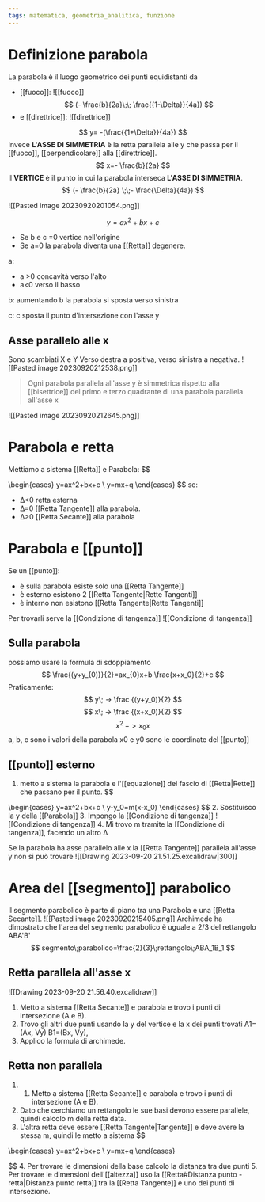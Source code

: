 ```yaml
---
tags: matematica, geometria_analitica, funzione
---
```

# Definizione parabola
La parabola è il luogo geometrico dei punti equidistanti da
- [[fuoco]]:
![[fuoco]]
$$
(- \frac{b}{2a}\;\; \frac{{1-\Delta}}{4a})
$$
- e [[direttrice]]:
![[direttrice]]

$$
y= -(\frac{{1+\Delta}}{4a})
$$
Invece __L'ASSE DI SIMMETRIA__ è la retta parallela alle y che passa per il [[fuoco]], [[perpendicolare]] alla [[direttrice]].
$$
x=- \frac{b}{2a}
$$
Il __VERTICE__ è il punto in cui la parabola interseca __L'ASSE DI SIMMETRIA__.
$$
(- \frac{b}{2a} \;\;- \frac{\Delta}{4a})
$$

![[Pasted image 20230920201054.png]]

$$
y=ax^2+bx+c
$$
- Se b e c =0 vertice nell'origine
- Se a=0 la parabola diventa una [[Retta]] degenere.

a:
- a >0 concavità verso l'alto
- a<0 verso il basso

b:
aumentando b la parabola si sposta verso sinistra

c:
c sposta il punto d'intersezione con l'asse y

## Asse parallelo alle x
Sono scambiati X e Y
Verso destra a positiva, verso sinistra a negativa.
![[Pasted image 20230920212538.png]]

>Ogni parabola parallela all'asse y è simmetrica rispetto alla [[bisettrice]] del primo e terzo quadrante di una parabola parallela all'asse x

![[Pasted image 20230920212645.png]]

# Parabola e retta
Mettiamo a sistema [[Retta]] e Parabola:
$$

\begin{cases} 
y=ax^2+bx+c  \\
y=mx+q
\end{cases}
$$
se:
- Δ<0 retta esterna
- Δ=0 [[Retta Tangente]]  alla parabola.
- Δ>0 [[Retta Secante]] alla parabola

# Parabola e [[punto]] 
Se un [[punto]]:
- è sulla parabola esiste solo una [[Retta Tangente]] 
- è esterno esistono 2 [[Retta Tangente|Rette Tangenti]] 
- è interno non esistono  [[Retta Tangente|Rette Tangenti]] 

Per trovarli serve la [[Condizione di tangenza]] 
![[Condizione di tangenza]]
## Sulla parabola
possiamo usare la formula di sdoppiamento
$$
\frac{(y+y_{0)}}{2}=ax_{0}x+b \frac{x+x_0}{2}+c
$$
Praticamente:
$$
y\; -> \frac {(y+y_0)}{2}
$$
$$
x\; -> \frac {(x+x_0)}{2}
$$
$$
x^2\; -> x_0x
$$
a, b, c sono i valori della parabola 
x0 e y0 sono le coordinate del [[punto]] 

## [[punto]] esterno
1. metto a sistema la parabola e l'[[equazione]] del fascio di [[Retta|Rette]] che passano per il punto.
$$

\begin{cases} 
y=ax^2+bx+c  \\
y-y_0=m(x-x_0)
\end{cases}
$$
2. Sostituisco la y della [[Parabola]]
3. Impongo la [[Condizione di tangenza]] 
![[Condizione di tangenza]]
4. Mi trovo m tramite la [[Condizione di tangenza]], facendo un altro Δ

Se la parabola ha asse parallelo alle x la [[Retta Tangente]] parallela all'asse y non si può trovare
![[Drawing 2023-09-20 21.51.25.excalidraw|300]]

# Area del [[segmento]] parabolico
Il segmento parabolico è parte di piano tra una Parabola e una [[Retta Secante]].
![[Pasted image 20230920215405.png]]
Archimede ha dimostrato che l'area del segmento parabolico è uguale a 2/3 del rettangolo ABA'B'
$$
segmento\;parabolico=\frac{2}{3}\;rettangolo\;ABA_1B_1
$$
## Retta parallela all'asse x
![[Drawing 2023-09-20 21.56.40.excalidraw]]
1. Metto a sistema [[Retta Secante]] e parabola e trovo i punti di intersezione (A e B).
2. Trovo gli altri due punti usando la y del vertice e la x dei punti trovati A1= (Ax, Vy) B1=(Bx, Vy), 
3. Applico la formula di archimede.
## Retta non parallela

1. 1. Metto a sistema [[Retta Secante]] e parabola e trovo i punti di intersezione (A e B).
2. Dato che cerchiamo un rettangolo le sue basi devono essere parallele, quindi calcolo m della retta data.
3. L'altra retta deve essere [[Retta Tangente|Tangente]] e deve avere la stessa m, quindi le metto a sistema $$

\begin{cases} 
y=ax^2+bx+c  \\
y=mx+q
\end{cases}

$$
4. Per trovare le dimensioni della base calcolo la distanza tra due punti
5. Per trovare le dimensioni dell'[[altezza]] uso la [[Retta#Distanza punto -retta|Distanza punto retta]] tra la [[Retta Tangente]] e uno dei punti di intersezione.